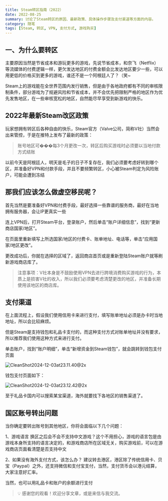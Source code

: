 ```yaml
---
title: Steam转区指南（2022）
date: 2022-08-25
summary: 讨论了Steam转区的原因、最新政策、具体操作步骤及支付渠道等方面的内容。
category: 随笔
tags: [Steam, 转区, VPN, 支付方式, 游戏购买]
---
```


## 一、为什么要转区

主要原因当然是节省成本和游玩更多的游戏，先说节省成本，和奈飞（Netflix）等流媒体的付费逻辑一样，更欠发达地区的付费金额会比发达地区要少一些，可以用更低的价格买到更多的游戏，谁还不是一个阿根廷人了？（笑~

Steam上的游戏能在全世界范围内发行销售，但是由于各地政府都有不同的审核限制条件，部分游戏为了规避风险和节省成本，并不会优先把限制严格的地区作为优先发售地区，在一些审核宽松的地区，自然能尽早享受到新游戏的快乐。

## 2022年最新Steam改区政策

玩家想拥有转区后各种自由的快乐，Steam官方（Valve公司，简称V社）当然会出来管控，于是在推特上发布了最新的政策：

> 账号地区可���每3个月更改一次，转区后购买游戏时必须要以当地付款方式结账
> 

以前今天是阿根廷人，明天是毛子的日子不复存在，我们必须要考虑好转到哪个区，并准备好VPN和付款手段，并且不要频繁转区，小心被Steam判定为风险账户，可能会遭到冻结

## 那我们应该怎么做虚空移民呢？

首先当然是要准备好VPN和付费手段，最好选择一些靠谱的服务商，最好在当地拥有服务器，会让IP更真实一些

连上VPN后，打开Steam平台，登录账户，然后单击“账户详细信息”，找到“更新商店国家/地区”。

在页面里重新填写上所选国家/地区的付费卡、账单地址、电话等，单击“应用国家/地区更改”。

更改成功后，你就在选择的区域了，返回商店首页或是重新登陆Steam账户就等刷新游戏商店库了。

> 注意事项：V社本身是不鼓励使用VPN去进行跨境消费购买游戏的行为，本质上是损害V社的收入，所以我们必须要考虑清楚更改的地区，并准备长期使用该地区的商店库。
> 

## 支付渠道

在上面流程上，假设我们使用信用卡来进行支付，填写账单地址必须是办卡时当地地址，所以会比较麻烦。

但是Steam是支持钱包和礼品卡支付的，而这种支付方式对账单地址并没有要求，所以推荐我们使用这种方式来进行支付。

单击账户，找到“账户明细”，单击“新增资金到Steam钱包”，就会跳转到钱包支付页面

![CleanShot2024-12-03at23.11.40@2x](https://blog-1259751088.cos.ap-shanghai.myqcloud.com/uPic/CleanShot%202024-12-03%20at%2023.11.40@2x.png)


钱包支付页面如下：

![CleanShot2024-12-03at23.12.42@2x](https://blog-1259751088.cos.ap-shanghai.myqcloud.com/uPic/CleanShot%202024-12-03%20at%2023.12.42@2x.png)

至于礼品卡国内可以搜索某宝渠道，海外就要找下各地区的销售渠道了。

## 国区账号转出问题

当你确定要转出账号到其他地区，你将会面临以下几个问题：

1、游戏语言
换区之后会不会不支持中文游戏？这个不用担心，游戏的语言包是由游戏本身所支持的语言决定的，和游戏商店所在区域无关，购买游戏前，可以在游戏商店页面看清楚是否支持中文

2、如果没有海外支付方式，该怎么办？
建议转去港区，港区除了传统信用卡、贝宝（Paypal）之外，还支持微信和支付宝支付，当然，支付货币会以港元结算，大家注意好汇率。

当然，也可以用礼品卡和账户的余额进行支付

> 💡 感谢您的观看！欢迎分享文章，或是来信与我交流。
